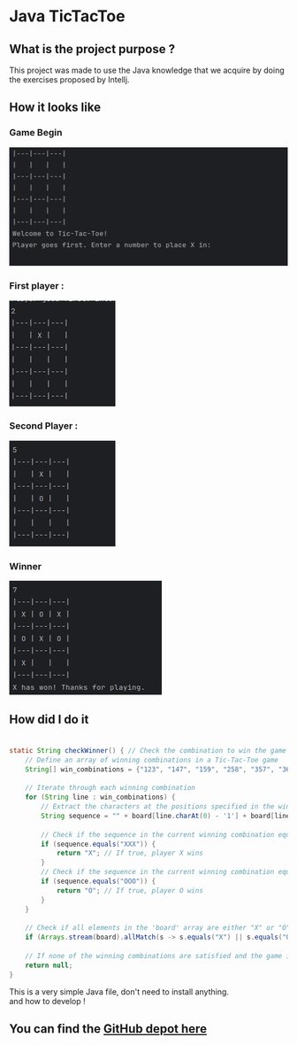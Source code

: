 # Java TicTacToe <Badge type="tip" text="Java" />

## What is the project purpose ?

This project was made to use the Java knowledge that we acquire by doing the exercises proposed by Intellj.


## How it looks like

### Game Begin

![How looks the TicTacToe in the command line](../images/TicTacToe-incommandeline.png)

### First player :

![First player choose a place](../images/TicTacToe-playerX.png)

###  Second Player :

![Second player choose a place](../images/TicTacToe-playerO.png)

### Winner  

![When a player win](../images/TicTacToe-winner.png)

## How did I do it

```Java

static String checkWinner() { // Check the combination to win the game
    // Define an array of winning combinations in a Tic-Tac-Toe game
    String[] win_combinations = {"123", "147", "159", "258", "357", "369", "456", "789"};

    // Iterate through each winning combination
    for (String line : win_combinations) {
        // Extract the characters at the positions specified in the winning combination from the 'board' array
        String sequence = "" + board[line.charAt(0) - '1'] + board[line.charAt(1) - '1'] + board[line.charAt(2) - '1'];

        // Check if the sequence in the current winning combination equals "XXX"
        if (sequence.equals("XXX")) {
            return "X"; // If true, player X wins
        }
        // Check if the sequence in the current winning combination equals "OOO"
        if (sequence.equals("OOO")) {
            return "O"; // If true, player O wins
        }
    }

    // Check if all elements in the 'board' array are either "X" or "O", indicating a draw
    if (Arrays.stream(board).allMatch(s -> s.equals("X") || s.equals("O"))) return "draw";

    // If none of the winning combinations are satisfied and the game is not a draw, return null
    return null;
}

```
This is a very simple Java file, don't need to install anything. \
and how to develop !

## You can find the [GitHub depot here](https://github.com/Alex-zReeZ/TicTacToe)
